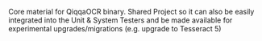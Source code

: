 ﻿Core material for QiqqaOCR binary. Shared Project so it can also be easily integrated into the Unit & System Testers and be made available for experimental upgrades/migrations (e.g. upgrade to Tesseract 5)
